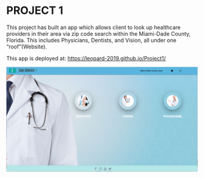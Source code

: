 # PROJECT 1 #
This project has built an app which allows client to look up healthcare providers in their area via zip code search within the Miami-Dade County, Florida. This includes Physicians, Dentists, and Vision, all under one “roof”(Website).

This app is deployed at: https://leopard-2019.github.io/Project1/

![](assets/images/Project1_Figure1.png)

